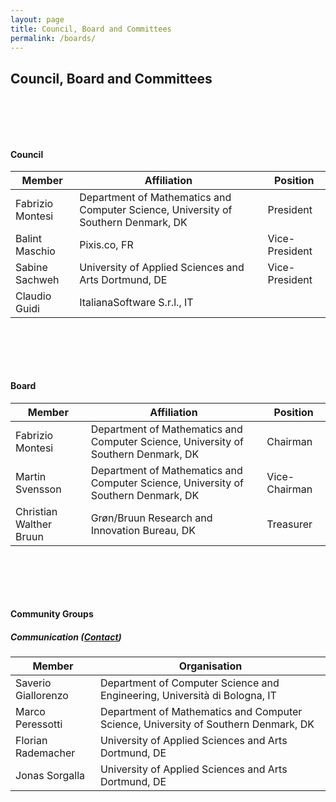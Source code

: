 ```yaml
---
layout: page
title: Council, Board and Committees
permalink: /boards/
---
```


<section>
<div class="container">
<div class="row">
<div class="col-xs-12">
<div class="section-title" markdown="1">
<h2 class="ptb">Council, Board and Committees</h2>
</div>
<div class="media text-center">
<div class="media-body">

<style>
  .ptb { margin-bottom:100px; }
</style>

<h4>Council</h4>
<table class="table text-left ptb">
  <thead>
    <tr>
      <th scope="col">Member</th>
      <th scope="col">Affiliation</th>
      <th scope="col">Position</th>
    </tr>
  </thead>
  <tbody>
    <tr>
      <td>Fabrizio Montesi</td>
      <td>Department of Mathematics and Computer Science, University of Southern Denmark, DK</td>
      <td>President</td>
    </tr>
    <tr>
      <td>Balint Maschio</td>
      <td>Pixis.co, FR</td>
      <td>Vice-President</td>
    </tr>
    <tr>
      <td>Sabine Sachweh</td>
      <td>University of Applied Sciences and Arts Dortmund, DE</td>
      <td>Vice-President</td>
    </tr>
    <tr>
      <td>Claudio Guidi</td>
      <td>ItalianaSoftware S.r.l., IT</td>
      <td></td>
    </tr>
  </tbody>
</table>

<h4>Board</h4>
<table class="table text-left ptb">
  <thead>
    <tr>
      <th scope="col">Member</th>
      <th scope="col">Affiliation</th>
      <th scope="col">Position</th>
    </tr>
  </thead>
  <tbody>
    <tr>
      <td>Fabrizio Montesi</td>
      <td>Department of Mathematics and Computer Science, University of Southern Denmark, DK</td>
      <td>Chairman</td>
    </tr>
    <tr>
      <td>Martin Svensson</td>
      <td>Department of Mathematics and Computer Science, University of Southern Denmark, DK</td>
      <td>Vice-Chairman</td>
    </tr>
    <tr>
      <td>Christian Walther Bruun</td>
      <td>Grøn/Bruun Research and Innovation Bureau, DK</td>
      <td>Treasurer</td>
    </tr>
  </tbody>
</table>

<h4>Community Groups</h4>

<h5>Communication (<a href="{{ site.comm_group_email }}?subject=Inquiry to the Communication Group of the Microservices Community">Contact</a>)</h5>
<table class="table text-left ptb">
  <thead>
    <tr>
      <th scope="col">Member</th>
      <th scope="col">Organisation</th>
    </tr>
  </thead>
  <tbody>
    <tr>
      <td>Saverio Giallorenzo</td>
      <td>Department of Computer Science and Engineering, Università di Bologna, IT</td>
    </tr>
    <tr>
      <td>Marco Peressotti</td>
      <td>Department of Mathematics and Computer Science, University of Southern Denmark, DK</td>
    </tr>
    <tr>
      <td>Florian Rademacher</td>
      <td>University of Applied Sciences and Arts Dortmund, DE</td>
    </tr>
    <tr>
      <td>Jonas Sorgalla</td>
      <td>University of Applied Sciences and Arts Dortmund, DE</td>
    </tr>
  </tbody>
</table>

<!--<h5>Education</h5>
<table class="table text-left ptb">
  <thead>
    <tr>
      <th scope="col">Member</th>
      <th scope="col">Organisation</th>
    </tr>
  </thead>
  <tbody>
  </tbody>
</table>
-->

</div>
</div>
</div>
</div>
</div>
</section>

